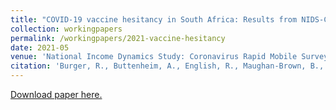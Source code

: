 ```yaml
---
title: "COVID-19 vaccine hesitancy in South Africa: Results from NIDS-CRAM Wave 4"
collection: workingpapers
permalink: /workingpapers/2021-vaccine-hesitancy
date: 2021-05
venue: 'National Income Dynamics Study: Coronavirus Rapid Mobile Survey Wave 4 Policy Paper'
citation: 'Burger, R., Buttenheim, A., English, R., Maughan-Brown, B., Köhler, T., and Tameris, M. (2021). COVID-19 vaccine hesitancy in South Africa: Results from NIDS-CRAM Wave 4. National Income Dynamics Study: Coronavirus Rapid Mobile Survey Wave 4 Policy Paper.'
---
```

[Download paper here.](https://cramsurvey.org/wp-content/uploads/2021/05/3.-Burger-R.-Buttenheim-A.-English-R.-Maughan-Brown-B.-Kohler-T.-_-Tameris-M.-2021.-COVID-19-vaccine-hesitancy-in-South-Africa-Results-from-NIDS-CRAM-Wave-4.pdf)




